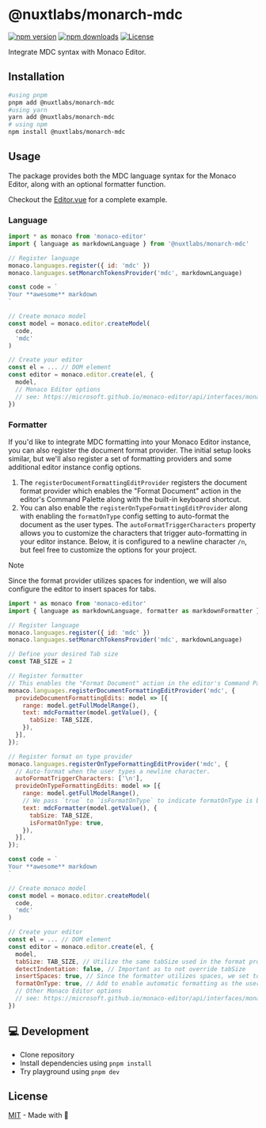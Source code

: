 # @nuxtlabs/monarch-mdc

[![npm version][npm-version-src]][npm-version-href]
[![npm downloads][npm-downloads-src]][npm-downloads-href]
[![License][license-src]][license-href]

Integrate MDC syntax with Monaco Editor.

## Installation

```bash
#using pnpm
pnpm add @nuxtlabs/monarch-mdc
#using yarn
yarn add @nuxtlabs/monarch-mdc
# using npm
npm install @nuxtlabs/monarch-mdc
```

## Usage

The package provides both the MDC language syntax for the Monaco Editor, along with an optional formatter function.

Checkout the [Editor.vue](./playground/components/Editor.vue) for a complete example.

### Language

```js
import * as monaco from 'monaco-editor'
import { language as markdownLanguage } from '@nuxtlabs/monarch-mdc'

// Register language
monaco.languages.register({ id: 'mdc' })
monaco.languages.setMonarchTokensProvider('mdc', markdownLanguage)

const code = `
Your **awesome** markdown
`

// Create monaco model
const model = monaco.editor.createModel(
  code,
  'mdc'
)

// Create your editor
const el = ... // DOM element
const editor = monaco.editor.create(el, {
  model,
  // Monaco Editor options
  // see: https://microsoft.github.io/monaco-editor/api/interfaces/monaco.editor.istandaloneeditorconstructionoptions.html
})
```

### Formatter

If you'd like to integrate MDC formatting into your Monaco Editor instance, you can also register the document format provider. The initial setup looks similar, but we'll also register a set of formatting providers and some additional editor instance config options.

1. The `registerDocumentFormattingEditProvider` registers the document format provider which enables the "Format Document" action in the editor's Command Palette along with the built-in keyboard shortcut.
2. You can also enable the `registerOnTypeFormattingEditProvider` along with enabling the `formatOnType` config setting to auto-format the document as the user types. The `autoFormatTriggerCharacters` property allows you to customize the characters that trigger auto-formatting in your editor instance. Below, it is configured to a newline character `/n`, but feel free to customize the options for your project.

> [!Note]
> Since the format provider utilizes spaces for indention, we will also configure the editor to insert spaces for tabs.

```js
import * as monaco from 'monaco-editor'
import { language as markdownLanguage, formatter as markdownFormatter } from '@nuxtlabs/monarch-mdc'

// Register language
monaco.languages.register({ id: 'mdc' })
monaco.languages.setMonarchTokensProvider('mdc', markdownLanguage)

// Define your desired Tab size
const TAB_SIZE = 2

// Register formatter
// This enables the "Format Document" action in the editor's Command Palette
monaco.languages.registerDocumentFormattingEditProvider('mdc', {
  provideDocumentFormattingEdits: model => [{
    range: model.getFullModelRange(),
    text: mdcFormatter(model.getValue(), {
      tabSize: TAB_SIZE,
    }),
  }],
});

// Register format on type provider
monaco.languages.registerOnTypeFormattingEditProvider('mdc', {
  // Auto-format when the user types a newline character.
  autoFormatTriggerCharacters: ['\n'],
  provideOnTypeFormattingEdits: model => [{
    range: model.getFullModelRange(),
    // We pass `true` to `isFormatOnType` to indicate formatOnType is being called.
    text: mdcFormatter(model.getValue(), {
      tabSize: TAB_SIZE,
      isFormatOnType: true,
    }),
  }],
});

const code = `
Your **awesome** markdown
`

// Create monaco model
const model = monaco.editor.createModel(
  code,
  'mdc'
)

// Create your editor
const el = ... // DOM element
const editor = monaco.editor.create(el, {
  model,
  tabSize: TAB_SIZE, // Utilize the same tabSize used in the format providers
  detectIndentation: false, // Important as to not override tabSize
  insertSpaces: true, // Since the formatter utilizes spaces, we set to true to insert spaces when pressing Tab
  formatOnType: true, // Add to enable automatic formatting as the user types.
  // Other Monaco Editor options
  // see: https://microsoft.github.io/monaco-editor/api/interfaces/monaco.editor.istandaloneeditorconstructionoptions.html
})
```

## 💻 Development

- Clone repository
- Install dependencies using `pnpm install`
- Try playground using `pnpm dev`

## License

[MIT](./LICENSE) - Made with 💚

<!-- Badges -->
[npm-version-src]: https://img.shields.io/npm/v/@nuxtlabs/monarch-mdc/latest.svg
[npm-version-href]: https://npmjs.com/package/@nuxtlabs/monarch-mdc

[npm-downloads-src]: https://img.shields.io/npm/dt/@nuxtlabs/monarch-mdc.svg
[npm-downloads-href]: https://npmjs.com/package/@nuxtlabs/monarch-mdc

[license-src]: https://img.shields.io/npm/l/@nuxtlabs/monarch-mdc.svg
[license-href]: https://npmjs.com/package/@nuxtlabs/monarch-mdc
